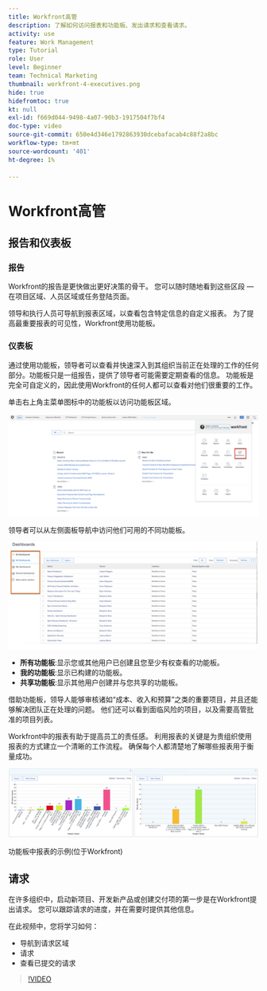 ```yaml
---
title: Workfront高管
description: 了解如何访问报表和功能板、发出请求和查看请求。
activity: use
feature: Work Management
type: Tutorial
role: User
level: Beginner
team: Technical Marketing
thumbnail: workfront-4-executives.png
hide: true
hidefromtoc: true
kt: null
exl-id: f669d044-9498-4a07-90b3-1917504f7bf4
doc-type: video
source-git-commit: 650e4d346e1792863930dcebafacab4c88f2a8bc
workflow-type: tm+mt
source-wordcount: '401'
ht-degree: 1%

---
```


# Workfront高管

## 报告和仪表板

### 报告

Workfront的报告是更快做出更好决策的骨干。 您可以随时随地看到这些区段 — 在项目区域、人员区域或任务登陆页面。

领导和执行人员可导航到报表区域，以查看包含特定信息的自定义报表。 为了提高最重要报表的可见性，Workfront使用功能板。

### 仪表板

通过使用功能板，领导者可以查看并快速深入到其组织当前正在处理的工作的任何部分。功能板只是一组报告，提供了领导者可能需要定期查看的信息。 功能板是完全可自定义的，因此使用Workfront的任何人都可以查看对他们很重要的工作。

单击右上角主菜单图标中的功能板以访问功能板区域。

![主菜单中“功能板”选项的图像](assets/workfront-4-executives-1.png)

领导者可以从左侧面板导航中访问他们可用的不同功能板。

![主菜单中“功能板”选项的图像](assets/workfront-4-executives-2.png)

* **所有功能板**:显示您或其他用户已创建且您至少有权查看的功能板。
* **我的功能板**:显示已构建的功能板。
* **共享功能板**:显示其他用户创建并与您共享的功能板。

借助功能板，领导人能够审核诸如“成本、收入和预算”之类的重要项目，并且还能够解决团队正在处理的问题。 他们还可以看到面临风险的项目，以及需要高管批准的项目列表。

Workfront中的报表有助于提高员工的责任感。 利用报表的关键是为贵组织使用报表的方式建立一个清晰的工作流程。 确保每个人都清楚地了解哪些报表用于衡量成功。

![功能板中报表的示例(位于Workfront) ](assets/workfront-4-executives-3.png)

功能板中报表的示例(位于Workfront)

## 请求

在许多组织中，启动新项目、开发新产品或创建交付项的第一步是在Workfront提出请求。 您可以跟踪请求的进度，并在需要时提供其他信息。

在此视频中，您将学习如何：

* 导航到请求区域
* 请求
* 查看已提交的请求

>[!VIDEO](https://video.tv.adobe.com/v/336092/?quality=12&learn=on)
